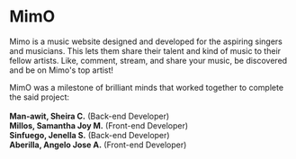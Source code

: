# MimO
Mimo is a music website designed and developed for the aspiring singers and musicians. This lets them share their talent and kind of music to their fellow artists. Like, comment, stream, and share your music, be discovered and be on Mimo's top artist! 


MimO was a milestone of brilliant minds that worked together to complete the said project: <br><br>
<strong>Man-awit, Sheira C.</strong> (Back-end Developer)<br>
<strong>Millos, Samantha Joy M.</strong> (Front-end Developer)<br>
<strong>Sinfuego, Jenella S.</strong> (Back-end Developer)<br>
<strong>Aberilla, Angelo Jose A.</strong> (Front-end Developer)
